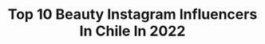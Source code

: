 ---
title: Top 10 Beauty Instagram Influencers In Chile In 2022
description: >-
  Find top beauty Instagram influencers in Chile in 2022. Most popular hashtags: #nyxcosmeticschile #urbandecaychile #makeup.
platform: Instagram
hits: 224
text_top: See the most popular Instagram profiles on inBeat.
text_bottom: Our platform holds 224 Instagram influencers like this in Chile for you to connect with.
profiles:
  - username: "fernandamessenet"
    fullname: >-
      Feña Messenet
    bio: >-
      💜 ғ ᴇ ᴍ ɪ ɴ ɪ s ᴛ ᴀ 💚 📍 𝑀𝑎𝑑𝑒 𝑖𝑛 Cʜɪʟᴇ 🇨🇱 💁🏼‍♀️💅🏻 @seven_beautybar 💌 ғᴄᴍᴇssᴇɴᴇᴛ@ɢᴍᴀɪʟ.ᴄᴏᴍ
    location: "Chile"
    followers: 16950
    engagement: 716
    commentsToLikes: 0.080859
    id: ckaoqr4s9jzcp0i78jbe7ytyp
    verified: false
    hashtags: ""
  - username: "valemiaaaaau"
    fullname: >-
      Valentina 💕 ÚNICA CUENTA
    bio: >-
      ▫️Cosmetologa, MUA & Beauty Blogger 🇨🇱 ▫️Maquillaje, skincare & cabello 💕 ▫️Mami primeriza de Vicente 👶 ▫️valentina.leni@live.com 💌
    location: "Chile"
    followers: 22264
    engagement: 519
    commentsToLikes: 0.448580
    id: ck1382qs7e85m0i19qjp0c1lo
    verified: false
    hashtags: "#muachilena, #makeupcommunity, #santiago, #nyxcosmeticschile"
  - username: "angielistica"
    fullname: >-
      Angie 🌈 CUENTA ÚNICA!
    bio: >-
      📍SCL | Abogada 👩🏼‍⚖️ | beauty blogger 🐰 #CRUELTYFREE | vegetariana 🥦 💌 Collabs/PR: angielistica@gmail.com 💄 Clases de automaquillaje
    location: "Chile"
    followers: 19189
    engagement: 461
    commentsToLikes: 0.189560
    id: ck5zyem3c9qsw0i14p6g8wtvd
    verified: false
    hashtags: "#chilegram, #nyxcosmetics, #crueltyfree, #halloween"
  - username: "pascalealvo_makeup"
    fullname: >-
      Pascale Alvo Makeup
    bio: >-
      Makeup NO DM ✖️ info a pascalealvomakeup@gmail.com 🇨🇱STGO Beauty content creator #maquillaje
    location: "Chile"
    followers: 24886
    engagement: 388
    commentsToLikes: 0.273467
    id: ck5pwoyabnvbo0i11jzwapkl0
    verified: false
    hashtags: "#love, #maccosmeticschile, #lorealchile, #diorchile"
  - username: "niloalexis"
    fullname: >-
      𝑫𝑨𝑵𝑰𝑳𝑶 𝑴𝑷 💫
    bio: >-
      ✨Me gusta bailar, maquillarme y confeccionar ropita ⚡️Embajadore de @lolita.pelucas , @beautybaby.store y @m00n.sstore ❤️
    location: "Chile"
    followers: 2790
    engagement: 1481
    commentsToLikes: 0.126893
    id: ckf5olnns2s3f0j23842xchi9
    verified: false
    hashtags: "#l4l, #makeup, #2020, #style"
  - username: "carlinjancen"
    fullname: >-
      Jancen 🍒
    bio: >-
      🦋 “Half of her beauty is her brain” Since 02’ Bussines: carlinbjancen@gmail.com
    location: "Chile"
    followers: 5835
    engagement: 1672
    commentsToLikes: 0.021880
    id: ck8tco74a03rx0j78qfpoq8n4
    verified: false
    hashtags: "#instasantiago, #muasupport, #selfcarethreads, #picsarttutorial"
  - username: "darielannisssss"
    fullname: >-
      Dariel Élannis Nova Briones 🖤
    bio: >-
      @freshandclean07 👟 @octubreveinticuatro 💍 Embajadora de ✨ @nailsby.cv 💅 @_chloe.cl 👗 @beauty.obsession._ 💄
    location: "Chile"
    followers: 31990
    engagement: 821
    commentsToLikes: 0.007833
    id: ckf5m9s6fsvkx0j23xks8grp1
    verified: false
    hashtags: ""
  - username: "nicoputz"
    fullname: >-
      Nicole Putz
    bio: >-
      📍SCL Cofounder & Creative Director @amuletteskin Tiktok: nico.putz Fashion & beauty 24/7 | chilena #🇨🇱 |
    location: "Chile"
    followers: 177895
    engagement: 201
    commentsToLikes: 0.013013
    id: ck15q5ihf17ao0i19n1rb3k1h
    verified: true
    hashtags: "#tommychile, #goodgirlchny, #girlbosses, #sfera"
  - username: "queandaibonita"
    fullname: >-
      ELENA ♥ Cruelty Free Blogger
    bio: >-
      👩🏻‍🎓 Arquitecta | mua | beauty blogger 💅🏻 #CRUELTYFREE 🌱 vegetariana 🖤 Norma 🐾 Yuki 🤍 💌 elena.gacitua@gmail.com ⠀⠀ Lee mi último post aquí👇🏻
    location: "Chile"
    followers: 40584
    engagement: 600
    commentsToLikes: 0.082756
    id: ck15s6o1tbhpk0i19htvuwuor
    verified: false
    hashtags: "#urbandecay, #urbandecaychile, #crueltyfreemakeup, #makeupchile"
  - username: "josefinariadi_"
    fullname: >-
      ᴊᴏsᴇғɪɴᴀ ʀɪᴀᴅɪ
    bio: >-
      ★Closet Sale en @elclosetdejosefina_ ♻️ ☆@estugira.com.travel ★@thequeen.bnails ☆@altagracia.beautystore Tco, Chile🇨🇱
    location: "Chile"
    followers: 6332
    engagement: 676
    commentsToLikes: 0.040157
    id: ck134zk3gyyq60i19n0hqn1x9
    verified: false
    hashtags: "#chilegram, #happymoments, #quarantinemood, #goodday"
---